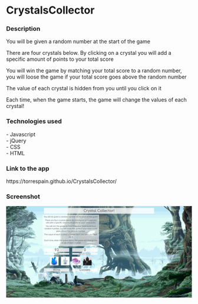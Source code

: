 # CrystalsCollector

<h3>Description</h3>
You will be given a random number at the start of the game

There are four crystals below. By clicking on a crystal you will add a specific amount of points to your total score

You will win the game by matching your total score to a random number, you will loose the game if your total score goes above the random number

The value of each crystal is hidden from you until you click on it

Each time, when the game starts, the game will change the values of each crystal!

<h3>Technologies used</h3>
- Javascript <br>
- jQuery <br>
- CSS<br>
- HTML


<h3>Link to the app</h3>
https://torrespain.github.io/CrystalsCollector/

<h3>Screenshot</h3>
<img src=assets/images/capture.jpg>